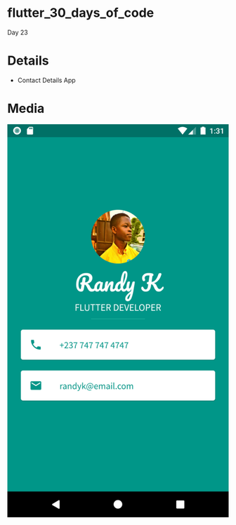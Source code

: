 # flutter_30_days_of_code

Day 23

# Details

  - Contact Details App
  
# Media

![Image](/images/done.png)
